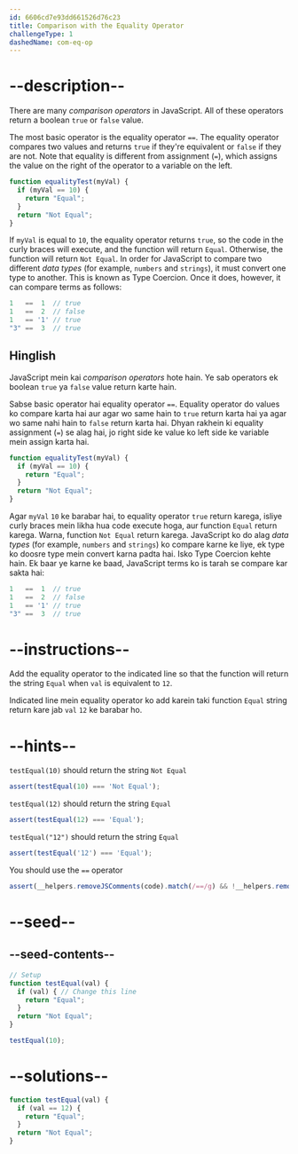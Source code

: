 ```yaml
---
id: 6606cd7e93dd661526d76c23
title: Comparison with the Equality Operator
challengeType: 1
dashedName: com-eq-op
---
```


# --description--

There are many <dfn>comparison operators</dfn> in JavaScript. All of these operators return a boolean `true` or `false` value.

The most basic operator is the equality operator `==`. The equality operator compares two values and returns `true` if they're equivalent or `false` if they are not. Note that equality is different from assignment (`=`), which assigns the value on the right of the operator to a variable on the left.

```js
function equalityTest(myVal) {
  if (myVal == 10) {
    return "Equal";
  }
  return "Not Equal";
}
```

If `myVal` is equal to `10`, the equality operator returns `true`, so the code in the curly braces will execute, and the function will return `Equal`. Otherwise, the function will return `Not Equal`. In order for JavaScript to compare two different <dfn>data types</dfn> (for example, `numbers` and `strings`), it must convert one type to another. This is known as Type Coercion. Once it does, however, it can compare terms as follows:

```js
1   ==  1  // true
1   ==  2  // false
1   == '1' // true
"3" ==  3  // true
```

<h2>Hinglish</h2>

JavaScript mein kai <dfn>comparison operators</dfn> hote hain. Ye sab operators ek boolean `true` ya `false` value return karte hain.

Sabse basic operator hai equality operator `==`. Equality operator do values ko compare karta hai aur agar wo same hain to `true` return karta hai ya agar wo same nahi hain to `false` return karta hai. Dhyan rakhein ki equality assignment (`=`) se alag hai, jo right side ke value ko left side ke variable mein assign karta hai.

```js
function equalityTest(myVal) {
  if (myVal == 10) {
    return "Equal";
  }
  return "Not Equal";
}
```

Agar `myVal` `10` ke barabar hai, to equality operator `true` return karega, isliye curly braces mein likha hua code execute hoga, aur function `Equal` return karega. Warna, function `Not Equal` return karega. JavaScript ko do alag <dfn>data types</dfn> (for example, `numbers` and `strings`) ko compare karne ke liye, ek type ko doosre type mein convert karna padta hai. Isko Type Coercion kehte hain. Ek baar ye karne ke baad, JavaScript terms ko is tarah se compare kar sakta hai:

```js
1   ==  1  // true
1   ==  2  // false
1   == '1' // true
"3" ==  3  // true
```

# --instructions--

Add the equality operator to the indicated line so that the function will return the string `Equal` when `val` is equivalent to `12`.

Indicated line mein equality operator ko add karein taki function `Equal` string return kare jab `val` `12` ke barabar ho.

# --hints--

`testEqual(10)` should return the string `Not Equal`

```js
assert(testEqual(10) === 'Not Equal');
```

`testEqual(12)` should return the string `Equal`

```js
assert(testEqual(12) === 'Equal');
```

`testEqual("12")` should return the string `Equal`

```js
assert(testEqual('12') === 'Equal');
```

You should use the `==` operator

```js
assert(__helpers.removeJSComments(code).match(/==/g) && !__helpers.removeJSComments(code).match(/===/g));
```

# --seed--

## --seed-contents--

```js
// Setup
function testEqual(val) {
  if (val) { // Change this line
    return "Equal";
  }
  return "Not Equal";
}

testEqual(10);
```

# --solutions--

```js
function testEqual(val) {
  if (val == 12) {
    return "Equal";
  }
  return "Not Equal";
}
```

